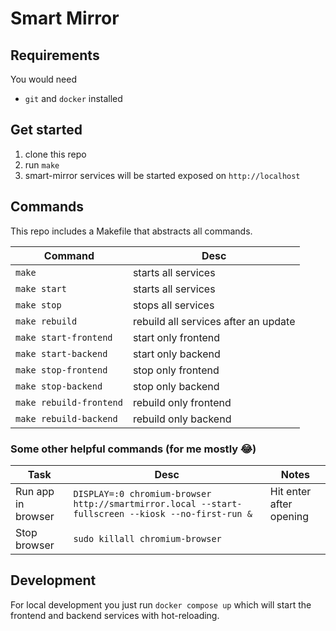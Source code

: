 # Smart Mirror

## Requirements

You would need

- `git` and `docker` installed

## Get started

1. clone this repo
1. run `make`
1. smart-mirror services will be started exposed on `http://localhost`

## Commands

This repo includes a Makefile that abstracts all commands.

| Command                 | Desc                                 |
| ----------------------- | ------------------------------------ |
| `make`                  | starts all services                  |
| `make start`            | starts all services                  |
| `make stop`             | stops all services                   |
| `make rebuild`          | rebuild all services after an update |
| `make start-frontend`   | start only frontend                  |
| `make start-backend`    | start only backend                   |
| `make stop-frontend`    | stop only frontend                   |
| `make stop-backend`     | stop only backend                    |
| `make rebuild-frontend` | rebuild only frontend                |
| `make rebuild-backend`  | rebuild only backend                 |

### Some other helpful commands (for me mostly 😂)

| Task               | Desc                                                                                               | Notes                   |
| ------------------ | -------------------------------------------------------------------------------------------------- | ----------------------- |
| Run app in browser | `DISPLAY=:0 chromium-browser http://smartmirror.local --start-fullscreen --kiosk --no-first-run &` | Hit enter after opening |
| Stop browser       | `sudo killall chromium-browser`                                                                    |                         |

## Development

For local development you just run `docker compose up` which will start the frontend and backend services with hot-reloading.
